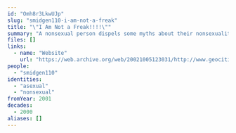 ```yaml
---
id: "Omh8r3LkwUJp"
slug: "smidgen110-i-am-not-a-freak"
title: "\"I Am Not a Freak!!!!\""
summary: "A nonsexual person dispels some myths about their nonsexuality"
files: []
links:
  - name: "Website"
    url: "https://web.archive.org/web/20021005123031/http://www.geocities.com/smidgen110/nonsexual.html"
people:
  - "smidgen110"
identities:
  - "asexual"
  - "nonsexual"
fromYear: 2001
decades:
  - 2000
aliases: []
---
```


